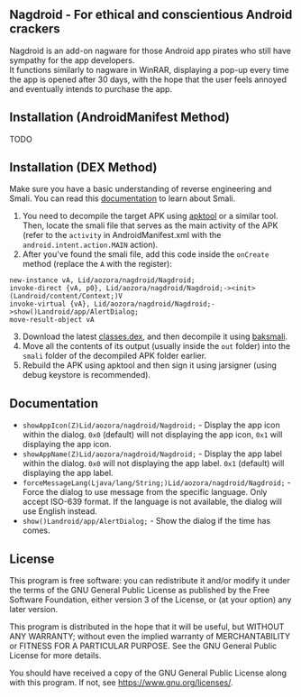 ## Nagdroid - For ethical and conscientious Android crackers
Nagdroid is an add-on nagware for those Android app pirates who still have sympathy for the app developers. \
It functions similarly to nagware in WinRAR, displaying a pop-up every time the app is opened after 30 days, with the hope that the user feels annoyed and eventually intends to purchase the app.
## Installation (AndroidManifest Method)
TODO
## Installation (DEX Method)
Make sure you have a basic understanding of reverse engineering and Smali. You can read this [documentation](https://source.android.com/docs/core/runtime/dalvik-bytecode) to learn about Smali.

1. You need to decompile the target APK using [apktool](https://github.com/iBotPeaches/Apktool) or a similar tool. Then, locate the smali file that serves as the main activity of the APK (refer to the `activity` in AndroidManifest.xml with the `android.intent.action.MAIN` action).
2. After you've found the smali file, add this code inside the `onCreate` method (replace the `A` with the register):
```smali
new-instance vA, Lid/aozora/nagdroid/Nagdroid;
invoke-direct {vA, p0}, Lid/aozora/nagdroid/Nagdroid;-><init>(Landroid/content/Context;)V
invoke-virtual {vA}, Lid/aozora/nagdroid/Nagdroid;->show()Landroid/app/AlertDialog;
move-result-object vA
```
3. Download the latest [classes.dex](https://github.com/AozoraDev/Nagdroid/releases/latest/download/classes.dex), and then decompile it using [baksmali](https://bitbucket.org/JesusFreke/smali).
4. Move all the contents of its output (usually inside the `out` folder) into the `smali` folder of the decompiled APK folder earlier.
5. Rebuild the APK using apktool and then sign it using jarsigner (using debug keystore is recommended).

## Documentation
- `showAppIcon(Z)Lid/aozora/nagdroid/Nagdroid;` - Display the app icon within the dialog. `0x0` (default) will not displaying the app icon, `0x1` will displaying the app icon.
- `showAppName(Z)Lid/aozora/nagdroid/Nagdroid;` - Display the app label within the dialog. `0x0` will not displaying the app label. `0x1` (default) will displaying the app label.
- `forceMessageLang(Ljava/lang/String;)Lid/aozora/nagdroid/Nagdroid;` - Force the dialog to use message from the specific language. Only accept ISO-639 format. If the language is not available, the dialog will use English instead.
- `show()Landroid/app/AlertDialog;` - Show the dialog if the time has comes.

## License
This program is free software: you can redistribute it and/or modify it under the terms of the GNU General Public License as published by the Free Software Foundation, either version 3 of the License, or (at your option) any later version.

This program is distributed in the hope that it will be useful, but WITHOUT ANY WARRANTY; without even the implied warranty of MERCHANTABILITY or FITNESS FOR A PARTICULAR PURPOSE. See the GNU General Public License for more details.

You should have received a copy of the GNU General Public License along with this program. If not, see https://www.gnu.org/licenses/.